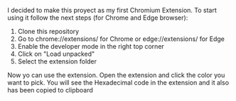 I decided to make this proyect as my first Chromium Extension.
To start using it follow the next steps (for Chrome and Edge browser):
1.  Clone this repository
2.  Go to chrome://extensions/ for Chrome or edge://extensions/ for Edge 
3.  Enable the developer mode in the right top corner
4.  Click on "Load unpacked"
5.  Select the extension folder
   
Now yo can use the extension.
Open the extension and click the color you want to pick. You will see the Hexadecimal code in the extension and it also has been copied to clipboard  
